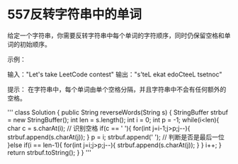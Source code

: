 # 557反转字符串中的单词
给定一个字符串，你需要反转字符串中每个单词的字符顺序，同时仍保留空格和单词的初始顺序。

示例：

输入："Let's take LeetCode contest"
输出："s'teL ekat edoCteeL tsetnoc"
 

提示：
在字符串中，每个单词由单个空格分隔，并且字符串中不会有任何额外的空格。

'''
    class Solution {
        public String reverseWords(String s) {
            StringBuffer strbuf = new StringBuffer();
            int len = s.length();
            int i = 0;
            int p = -1;
            while(i<len){
                char c = s.charAt(i);
                // 识别空格
                if(c == ' '){
                    for(int j=i-1;j>p;j--){
                        strbuf.append(s.charAt(j));
                    }
                    p = i;
                    strbuf.append(' ');
                // 判断是否是最后一位
                }else if(i == len-1){
                    for(int j=i;j>p;j--){
                        strbuf.append(s.charAt(j));
                    }
                }
                i++;
            }
            return strbuf.toString();
        }
    }
'''
